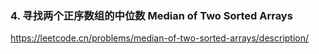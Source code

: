### 4. 寻找两个正序数组的中位数 Median of Two Sorted Arrays  
https://leetcode.cn/problems/median-of-two-sorted-arrays/description/

